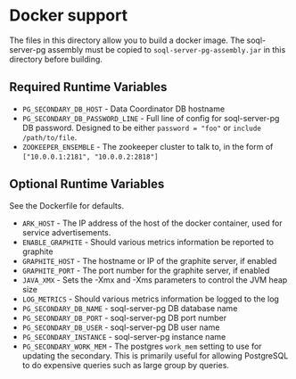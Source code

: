 # Docker support

The files in this directory allow you to build a docker image.  The soql-server-pg assembly must be
copied to `soql-server-pg-assembly.jar` in this directory before building.

## Required Runtime Variables

* `PG_SECONDARY_DB_HOST` - Data Coordinator DB hostname
* `PG_SECONDARY_DB_PASSWORD_LINE` - Full line of config for soql-server-pg DB password.  Designed to be either `password = "foo"` or `include /path/to/file`.
* `ZOOKEEPER_ENSEMBLE` - The zookeeper cluster to talk to, in the form of `["10.0.0.1:2181", "10.0.0.2:2818"]`

## Optional Runtime Variables

See the Dockerfile for defaults.

* `ARK_HOST` - The IP address of the host of the docker container, used for service advertisements.
* `ENABLE_GRAPHITE` - Should various metrics information be reported to graphite
* `GRAPHITE_HOST` - The hostname or IP of the graphite server, if enabled
* `GRAPHITE_PORT` - The port number for the graphite server, if enabled
* `JAVA_XMX` - Sets the -Xmx and -Xms parameters to control the JVM heap size
* `LOG_METRICS` - Should various metrics information be logged to the log
* `PG_SECONDARY_DB_NAME` - soql-server-pg DB database name
* `PG_SECONDARY_DB_PORT` - soql-server-pg DB port number
* `PG_SECONDARY_DB_USER` - soql-server-pg DB user name
* `PG_SECONDARY_INSTANCE` - soql-server-pg instance name
* `PG_SECONDARY_WORK_MEM` - The postgres `work_mem` setting to use for updating the secondary.  This is primarily useful for allowing PostgreSQL to do expensive queries such as large group by queries.
